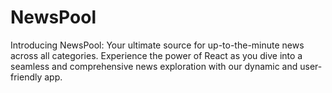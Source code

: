 # NewsPool
Introducing NewsPool: Your ultimate source for up-to-the-minute news across all categories. Experience the power of React as you dive into a seamless and comprehensive news exploration with our dynamic and user-friendly app.
